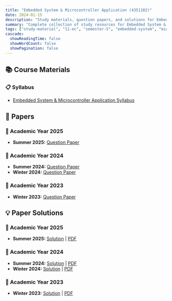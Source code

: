 ```yaml
---
title: "Embedded System & Microcontroller Application (4351102)"
date: 2024-01-15
description: "Study materials, question papers, and solutions for Embedded System & Microcontroller Application (4351102) - Electronics & Communication Engineering, Semester 5"
summary: "Complete collection of study resources for Embedded System & Microcontroller Application including syllabus, question papers from 2023-2025, and detailed solutions"
tags: ["study-material", "11-ec", "semester-5", "embedded-system", "microcontroller", "4351102"]
cascade:
  showReadingTime: false
  showWordCount: false
  showPagination: false
---
```


## 📚 Course Materials

### 📋 Syllabus

- [Embedded System & Microcontroller Application Syllabus](4351102.pdf)

## 📝 Papers

### 📅 Academic Year 2025

- **Summer 2025:** [Question Paper](4351102-Summer-2025.pdf)

### 📅 Academic Year 2024  

- **Summer 2024:** [Question Paper](4351102-Summer-2024.pdf)
- **Winter 2024:** [Question Paper](4351102-Winter-2024.pdf)

### 📅 Academic Year 2023

- **Winter 2023:** [Question Paper](4351102-Winter-2023.pdf)

## 💡 Paper Solutions

### 📅 Academic Year 2025

- **Summer 2025:** [Solution](4351102-summer-2025-solution) | [PDF](4351102-summer-2025-solution.pdf)

### 📅 Academic Year 2024

- **Summer 2024:** [Solution](4351102-summer-2024-solution) | [PDF](4351102-summer-2024-solution.pdf)
- **Winter 2024:** [Solution](4351102-winter-2024-solution) | [PDF](4351102-winter-2024-solution.pdf)

### 📅 Academic Year 2023

- **Winter 2023:** [Solution](4351102-winter-2023-solution) | [PDF](4351102-winter-2023-solution.pdf)
